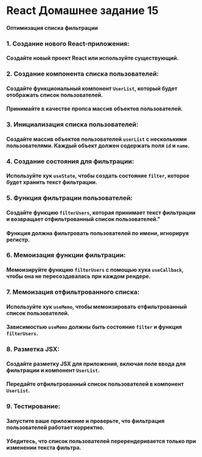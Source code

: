 # React Домашнее задание 15
#### Оптимизация списка фильтрации


### 1. Создание нового React-приложения:
#### Создайте новый проект React или используйте существующий.


### 2. Создание компонента списка пользователей:
#### Создайте функциональный компонент `UserList`, который будет отображать список пользователей.
#### Принимайте в качестве пропса массив объектов пользователей.


### 3. Инициализация списка пользователей:
#### Создайте массив объектов пользователей `userList` с несколькими пользователями. Каждый объект должен содержать поля `id` и `name`.


### 4. Создание состояния для фильтрации:
#### Используйте хук `useState`, чтобы создать состояние `filter`, которое будет хранить текст фильтрации.


### 5. Функция фильтрации пользователей:
#### Создайте функцию `filterUsers`, которая принимает текст фильтрации и возвращает отфильтрованный список пользователей."
#### Функция должна фильтровать пользователей по имени, игнорируя регистр.


### 6. Мемоизация функции фильтрации:
#### Мемоизируйте функцию `filterUsers` с помощью хука `useCallback`, чтобы она не пересоздавалась при каждом рендере.


### 7. Мемоизация отфильтрованного списка:
#### Используйте хук `useMemo`, чтобы мемоизировать отфильтрованный список пользователей.
#### Зависимостью `useMemo` должны быть состояние `filter` и функция `filterUsers`.


### 8. Разметка JSX:
#### Создайте разметку JSX для приложения, включая поле ввода для фильтрации и компонент `UserList`.
#### Передайте отфильтрованный список пользователей в компонент `UserList`.


### 9. Тестирование:
#### Запустите ваше приложение и проверьте, что фильтрация пользователей работает корректно.
#### Убедитесь, что список пользователей перерендеривается только при изменении текста фильтра.

